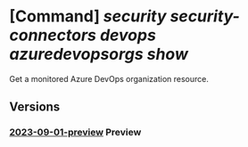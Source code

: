 # [Command] _security security-connectors devops azuredevopsorgs show_

Get a monitored Azure DevOps organization resource.

## Versions

### [2023-09-01-preview](/Resources/mgmt-plane/L3N1YnNjcmlwdGlvbnMve30vcmVzb3VyY2Vncm91cHMve30vcHJvdmlkZXJzL21pY3Jvc29mdC5zZWN1cml0eS9zZWN1cml0eWNvbm5lY3RvcnMve30vZGV2b3BzL2RlZmF1bHQvYXp1cmVkZXZvcHNvcmdzL3t9/2023-09-01-preview.xml) **Preview**

<!-- mgmt-plane /subscriptions/{}/resourcegroups/{}/providers/microsoft.security/securityconnectors/{}/devops/default/azuredevopsorgs/{} 2023-09-01-preview -->
